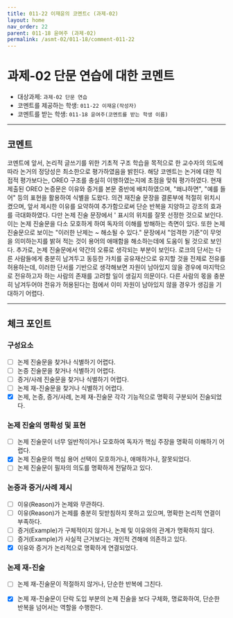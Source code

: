 ```yaml
---
title: 011-22 이재윤의 코멘트c (과제-02) 
layout: home
nav_order: 22
parent: 011-18 윤여주 (과제-02)
permalink: /asmt-02/011-18/comment-011-22
---
```


# 과제-02 단문 연습에 대한 코멘트

- 대상과제: `과제-02 단문 연습`
- 코멘트를 제공하는 학생: `011-22 이재윤(작성자)` 
- 코멘트를 받는 학생: `011-18 윤여주(코멘트를 받는 학생 이름)` 

---

## 코멘트

코멘트에 앞서, 논리적 글쓰기를 위한 기초적 구조 학습을 목적으로 한 교수자의 의도에 따라 논거의 정당성은 최소한으로 평가하였음을 밝힌다. 해당 코멘트는 논거에 대한 직접적 평가보다는, OREO 구조를 충실히 이행하였는지에 초점을 맞춰 평가하였다. 
현재 제출된 OREO 논증문은 이유와 증거를 본문 중반에 배치하였으며, "왜냐하면", "예를 들어" 등의 표현을 활용하여 식별을 도왔다. 의견 재진술 문장을 결론부에 적절히 위치시켰으며, 앞서 제시한 이유를 요약하여 추가함으로써 단순 반복을 지양하고 강조의 효과를 극대화하였다.
다만 논제 진술 문장에서 ' 표시의 위치를 잘못 선정한 것으로 보인다. 이는 논제 진술문을 다소 모호하게 하여 독자의 이해를 방해하는 측면이 있다. 또한 논제 진술문으로 보이는 "이러한 난제는 ~ 해소될 수 있다." 문장에서 "엄격한 기준"이 무엇을 의미하는지를 밝혀 적는 것이 용어의 애매함을 해소하는데에 도움이 될 것으로 보인다.
추가로, 논제 진술문에서 약간의 오류로 생각되는 부분이 보인다. 로크의 단서는 다른 사람들에게 충분히 남겨두고 동등한 가치를 공유재산으로 유지할 것을 전제로 전유를 허용하는데, 이러한 단서를 기반으로 생각해보면 자원이 남아있지 않을 경우에 마지막으로 전유하고자 하는 사람의 존재를 고려할 일이 생길지 의문이다. 다른 사람의 몫을 충분히 남겨두어야 전유가 허용된다는 점에서 이미 자원이 남아있지 않을 경우가 생김을 기대하기 어렵다. 

---

## 체크 포인트

### **구성요소**
- [ ] 논제 진술문을 찾거나 식별하기 어렵다.
- [ ] 논증 진술문을 찾거나 식별하기 어렵다.
- [ ] 증거/사례 진술문을 찾거나 식별하기 어렵다.
- [ ] 논제 재-진술문을 찾거나 식별하기 어렵다.
- [x] 논제, 논증, 증거/사례, 논제 재-진술문 각각 기능적으로 명확히 구분되어 진술되었다.

### **논제 진술의 명확성 및 표현**  
- [ ] 논제 진술문이 너무 일반적이거나 모호하여 독자가 핵심 주장을 명확히 이해하기 어렵다.  
- [x] 논제 진술문의 핵심 용어 선택이 모호하거나, 애매하거나, 잘못되었다.  
- [ ] 논제 진술문이 필자의 의도를 명확하게 전달하고 있다.  

### **논증과 증거/사례 제시**  
- [ ] 이유(Reason)가 논제와 무관하다.
- [ ] 이유(Reason)가 논제를 충분히 뒷받침하지 못하고 있으며, 명확한 논리적 연결이 부족하다.  
- [ ] 증거(Example)가 구체적이지 않거나, 논제 및 이유와의 관계가 명확하지 않다. 
- [ ] 증거(Example)가 사실적 근거보다는 개인적 견해에 의존하고 있다.  
- [x] 이유와 증거가 논리적으로 명확하게 연결되었다.  

### **논제 재-진술**  
- [ ] 논제 재-진술문이 적절하지 않거나, 단순한 반복에 그친다.   
- [x] 논제 재-진술문이 단락 도입 부분의 논제 진술을 보다 구체화, 명료화하여, 단순한 반복을 넘어서는 역할을 수행한다.  


